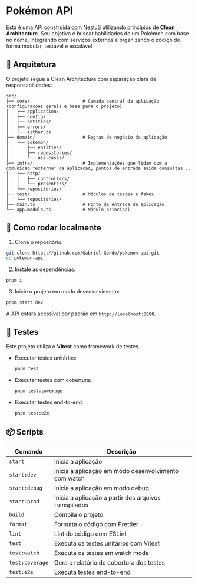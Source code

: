 # Pokémon API

Esta é uma API construída com [NestJS](https://nestjs.com/) utilizando princípios de **Clean Architecture**. Seu objetivo é buscar habilidades de um Pokémon com base no nome, integrando com serviços externos e organizando o código de forma modular, testável e escalável.

## 🧱 Arquitetura

O projeto segue a Clean Architecture com separação clara de responsabilidades:

```
src/
├── core/                    # Camada central da aplicação (configuracoes gerais e base para o projeto)
│   ├── application/
│   ├── config/
│   ├── entities/
│   ├── errors/
│   └── either.ts
├── domain/                  # Regras de negócio da aplicação
│   └── pokemon/
│       ├── entities/
│       ├── repositories/
│       └── use-cases/
├── infra/                   # Implementações que lidam com a comunicao "externa" da aplicacao, pontos de entrada saida consultas ..
│   ├── http/
│   │   ├── controllers/
│   │   └── presenters/
│   └── repositories/
├── test/                    # Módulos de testes e fakes
│   └── repositories/
├── main.ts                  # Ponto de entrada da aplicação
└── app.module.ts            # Módulo principal
```

## 🚀 Como rodar localmente

1. Clone o repositório:

```bash
git clone https://github.com/Gabriel-Gondo/pokemon-api.git
cd pokemon-api
```

2. Instale as dependências:

```bash
pnpm i
```

3. Inicie o projeto em modo desenvolvimento:

```bash
pnpm start:dev
```

A API estará acessível por padrão em `http://localhost:3000`.

## 🧪 Testes

Este projeto utiliza o **Vitest** como framework de testes.

- Executar testes unitários:

  ```bash
  pnpm test
  ```

- Executar testes com cobertura:

  ```bash
  pnpm test:coverage
  ```

- Executar testes end-to-end:
  ```bash
  pnpm test:e2e
  ```

## 📦 Scripts

| Comando         | Descrição                                             |
| --------------- | ----------------------------------------------------- |
| `start`         | Inicia a aplicação                                    |
| `start:dev`     | Inicia a aplicação em modo desenvolvimento com watch  |
| `start:debug`   | Inicia a aplicação em modo debug                      |
| `start:prod`    | Inicia a aplicação a partir dos arquivos transpilados |
| `build`         | Compila o projeto                                     |
| `format`        | Formata o código com Prettier                         |
| `lint`          | Lint do código com ESLint                             |
| `test`          | Executa os testes unitários com Vitest                |
| `test:watch`    | Executa os testes em watch mode                       |
| `test:coverage` | Gera o relatório de cobertura dos testes              |
| `test:e2e`      | Executa testes end-to-end                             |
